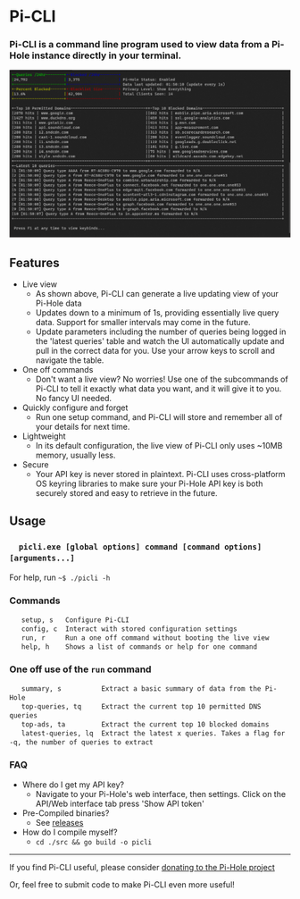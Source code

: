 # Pi-CLI
### Pi-CLI is a command line program used to view data from a Pi-Hole instance directly in your terminal.

![terminal](./img/terminal.png)

## Features

- Live view 
    - As shown above, Pi-CLI can generate a live updating view of your Pi-Hole data
    - Updates down to a minimum of 1s, providing essentially live query data. Support for smaller intervals may come in the future.
    - Update parameters including the number of queries being logged in the 'latest queries' table and watch the UI automatically update and pull in the correct data for you. Use your arrow keys to scroll and navigate the table.
- One off commands
    - Don't want a live view? No worries! Use one of the subcommands of Pi-CLI to tell it exactly what data you want, and it will give it to you. No fancy UI needed.
- Quickly configure and forget
    - Run one setup command, and Pi-CLI will store and remember all of your details for next time.
- Lightweight
    - In its default configuration, the live view of Pi-CLI only uses ~10MB memory, usually less.
- Secure
    - Your API key is never stored in plaintext. Pi-CLI uses cross-platform OS keyring libraries to make sure your Pi-Hole API key is both securely stored and easy to retrieve in the future.
    
## Usage
### `   picli.exe [global options] command [command options] [arguments...]                                                  `
For help, run `~$ ./picli -h`

### Commands
```
   setup, s   Configure Pi-CLI
   config, c  Interact with stored configuration settings
   run, r     Run a one off command without booting the live view
   help, h    Shows a list of commands or help for one command
```

### One off use of the `run` command
```
   summary, s          Extract a basic summary of data from the Pi-Hole
   top-queries, tq     Extract the current top 10 permitted DNS queries
   top-ads, ta         Extract the current top 10 blocked domains
   latest-queries, lq  Extract the latest x queries. Takes a flag for -q, the number of queries to extract
```

### FAQ
- Where do I get my API key?
    - Navigate to your Pi-Hole's web interface, then settings. Click on the API/Web interface tab press 'Show API token'
- Pre-Compiled binaries?
    - See [releases](https://github.com/Reeceeboii/Pi-CLI/releases)
- How do I compile myself?
    - `cd ./src && go build -o picli`

--- 
If you find Pi-CLI useful, please consider [donating to the Pi-Hole project](https://pi-hole.net/donate/)

Or, feel free to submit code to make Pi-CLI even more useful!